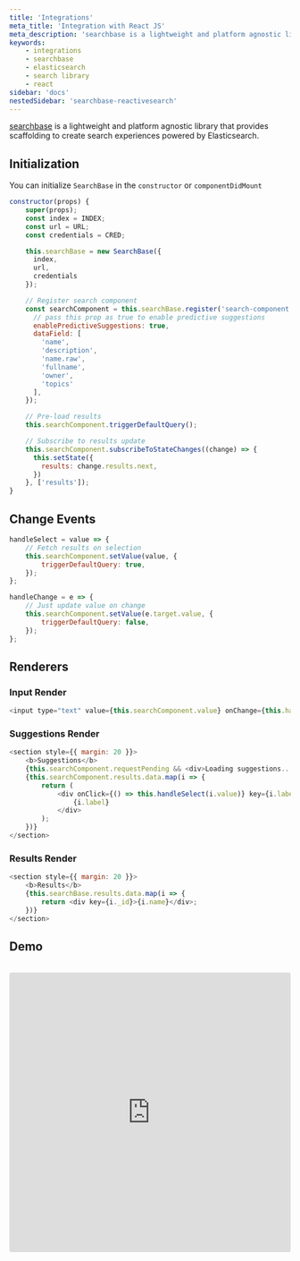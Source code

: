 ```yaml
---
title: 'Integrations'
meta_title: 'Integration with React JS'
meta_description: 'searchbase is a lightweight and platform agnostic library that provides scaffolding to create search experiences powered by Elasticsearch.'
keywords:
    - integrations
    - searchbase
    - elasticsearch
    - search library
    - react
sidebar: 'docs'
nestedSidebar: 'searchbase-reactivesearch'
---
```


[searchbase](https://github.com/appbaseio/searchbox/tree/master/packages/searchbase) is a lightweight and platform agnostic library that provides scaffolding to create search experiences powered by Elasticsearch.

## Initialization

You can initialize `SearchBase` in the `constructor` or `componentDidMount`

```js
constructor(props) {
    super(props);
    const index = INDEX;
    const url = URL;
    const credentials = CRED;

    this.searchBase = new SearchBase({
      index,
      url,
      credentials
    });

    // Register search component
    const searchComponent = this.searchBase.register('search-component', {
      // pass this prop as true to enable predictive suggestions
      enablePredictiveSuggestions: true,
      dataField: [
        'name',
        'description',
        'name.raw',
        'fullname',
        'owner',
        'topics'
      ],
    });

    // Pre-load results
    this.searchComponent.triggerDefaultQuery();

    // Subscribe to results update
    this.searchComponent.subscribeToStateChanges((change) => {
      this.setState({
        results: change.results.next,
      })
    }, ['results']);
}
```

## Change Events

```js
handleSelect = value => {
	// Fetch results on selection
	this.searchComponent.setValue(value, {
		triggerDefaultQuery: true,
	});
};

handleChange = e => {
	// Just update value on change
	this.searchComponent.setValue(e.target.value, {
		triggerDefaultQuery: false,
	});
};
```

## Renderers

### Input Render

```js
<input type="text" value={this.searchComponent.value} onChange={this.handleChange} />
```

### Suggestions Render

```js
<section style={{ margin: 20 }}>
	<b>Suggestions</b>
	{this.searchComponent.requestPending && <div>Loading suggestions...</div>}
	{this.searchComponent.results.data.map(i => {
		return (
			<div onClick={() => this.handleSelect(i.value)} key={i.label}>
				{i.label}
			</div>
		);
	})}
</section>
```

### Results Render

```js
<section style={{ margin: 20 }}>
	<b>Results</b>
	{this.searchBase.results.data.map(i => {
		return <div key={i._id}>{i.name}</div>;
	})}
</section>
```

## Demo

<br />

<iframe src="https://codesandbox.io/embed/github/appbaseio/searchbase/tree/master/packages/searchbase/examples/with-react" style="width:100%; height:500px; border:0; border-radius: 4px; overflow:hidden;" sandbox="allow-modals allow-forms allow-popups allow-scripts allow-same-origin"></iframe>
